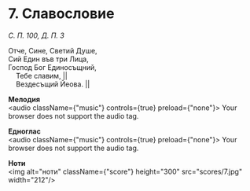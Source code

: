# 7. Славословие  

*С. П. 100, Д. П. 3*  

  

Отче, Сине, Светий Душе,  
Сий Един във три Лица,  
Господ Бог Единосъщний,  
    Тебе славим, ||  
    Вездесъщий Йеова. ||  

   

   

   

__Мелодия__  
<audio className={"music"} controls={true} preload={"none"}><source src="mp3/7.mp3" type="audio/mpeg"/>
Your browser does not support the audio tag.
</audio>  

__Едноглас__  
<audio className={"music"} controls={true} preload={"none"}><source src="transp/7.mp3" type="audio/mpeg"/>
Your browser does not support the audio tag.
</audio>  

__Ноти__  
<img alt="ноти" className={"score"} height="300" src="scores/7.jpg" width="212"/>
